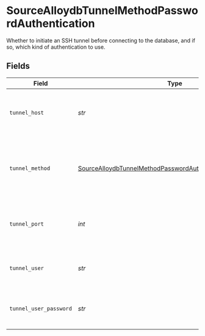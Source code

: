 # SourceAlloydbTunnelMethodPasswordAuthentication

Whether to initiate an SSH tunnel before connecting to the database, and if so, which kind of authentication to use.


## Fields

| Field                                                                                                                                             | Type                                                                                                                                              | Required                                                                                                                                          | Description                                                                                                                                       | Example                                                                                                                                           |
| ------------------------------------------------------------------------------------------------------------------------------------------------- | ------------------------------------------------------------------------------------------------------------------------------------------------- | ------------------------------------------------------------------------------------------------------------------------------------------------- | ------------------------------------------------------------------------------------------------------------------------------------------------- | ------------------------------------------------------------------------------------------------------------------------------------------------- |
| `tunnel_host`                                                                                                                                     | *str*                                                                                                                                             | :heavy_check_mark:                                                                                                                                | Hostname of the jump server host that allows inbound ssh tunnel.                                                                                  |                                                                                                                                                   |
| `tunnel_method`                                                                                                                                   | [SourceAlloydbTunnelMethodPasswordAuthenticationTunnelMethod](../../models/shared/sourcealloydbtunnelmethodpasswordauthenticationtunnelmethod.md) | :heavy_check_mark:                                                                                                                                | Connect through a jump server tunnel host using username and password authentication                                                              |                                                                                                                                                   |
| `tunnel_port`                                                                                                                                     | *int*                                                                                                                                             | :heavy_check_mark:                                                                                                                                | Port on the proxy/jump server that accepts inbound ssh connections.                                                                               | 22                                                                                                                                                |
| `tunnel_user`                                                                                                                                     | *str*                                                                                                                                             | :heavy_check_mark:                                                                                                                                | OS-level username for logging into the jump server host                                                                                           |                                                                                                                                                   |
| `tunnel_user_password`                                                                                                                            | *str*                                                                                                                                             | :heavy_check_mark:                                                                                                                                | OS-level password for logging into the jump server host                                                                                           |                                                                                                                                                   |